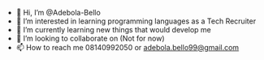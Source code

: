 - 👋 Hi, I’m @Adebola-Bello
- 👀 I’m interested in learning programming languages as a Tech Recruiter
- 🌱 I’m currently learning new things that would develop me
- 💞️ I’m looking to collaborate on (Not for now)
- 📫 How to reach me 08140992050 or adebola.bello99@gmail.com

<!---
Adebola-Bello/Adebola-Bello is a ✨ special ✨ repository because its `README.md` (this file) appears on your GitHub profile.
You can click the Preview link to take a look at your changes.
--->
